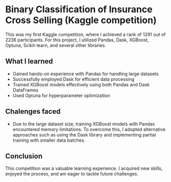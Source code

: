 # Binary Classification of Insurance Cross Selling (Kaggle competition)
This was my first Kaggle competition, where I achieved a rank of 1291 out of 2236 participants. For this project, I utilized Pandas, Dask, XGBoost, Optuna, Scikit-learn, and several other libraries.

## What I learned
- Gained hands-on experience with Pandas for handling large datasets
- Successfully employed Dask for efficient data processing
- Trained XGBoost models effectively using both Pandas and Dask DataFrames
- Used Optuna for hyperparameter optimization

## Chalenges faced
- Due to the large dataset size, training XGBoost models with Pandas encountered memory limitations. To overcome this, I adopted alternative approaches such as using the Dask library and implementing partial training with smaller data batches.

## Conclusion
This competition was a valuable learning experience. I acquired new skills, enjoyed the process, and am eager to tackle future challenges.
